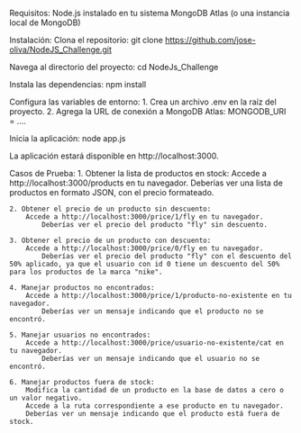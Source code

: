 Requisitos:
    Node.js instalado en tu sistema
    MongoDB Atlas (o una instancia local de MongoDB)

Instalación:
    Clona el repositorio:
        git clone https://github.com/jose-oliva/NodeJS_Challenge.git

Navega al directorio del proyecto:
    cd NodeJs_Challenge

Instala las dependencias:
    npm install

Configura las variables de entorno:
    1. Crea un archivo .env en la raíz del proyecto.
    2. Agrega la URL de conexión a MongoDB Atlas:
        MONGODB_URI = ....

Inicia la aplicación:
    node app.js

La aplicación estará disponible en http://localhost:3000.

Casos de Prueba:
    1. Obtener la lista de productos en stock:
        Accede a http://localhost:3000/products en tu navegador.
            Deberías ver una lista de productos en formato JSON, con el precio formateado.

    2. Obtener el precio de un producto sin descuento:
        Accede a http://localhost:3000/price/1/fly en tu navegador.
            Deberías ver el precio del producto "fly" sin descuento.

    3. Obtener el precio de un producto con descuento:
        Accede a http://localhost:3000/price/0/fly en tu navegador.
            Deberías ver el precio del producto "fly" con el descuento del 50% aplicado, ya que el usuario con id 0 tiene un descuento del 50% para los productos de la marca "nike".

    4. Manejar productos no encontrados:
        Accede a http://localhost:3000/price/1/producto-no-existente en tu navegador.
            Deberías ver un mensaje indicando que el producto no se encontró.

    5. Manejar usuarios no encontrados:
        Accede a http://localhost:3000/price/usuario-no-existente/cat en tu navegador.
            Deberías ver un mensaje indicando que el usuario no se encontró.

    6. Manejar productos fuera de stock:
        Modifica la cantidad de un producto en la base de datos a cero o un valor negativo.
        Accede a la ruta correspondiente a ese producto en tu navegador.
        Deberías ver un mensaje indicando que el producto está fuera de stock.